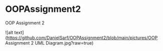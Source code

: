 # OOPAssignment2
OOP Assignment 2


![alt text](https://github.com/DanielSarf/OOPAssignment2/blob/main/pictures/OOP Assignment 2 UML Diagram.jpg?raw=true)
